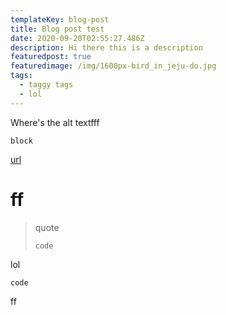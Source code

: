 ```yaml
---
templateKey: blog-post
title: Blog post test
date: 2020-09-20T02:55:27.486Z
description: Hi there this is a description
featuredpost: true
featuredimage: /img/1600px-bird_in_jeju-do.jpg
tags:
  - taggy tags
  - lol
---
```

Where's the alt textfff

`block`

[url](url)

# ff

> quote
>
> ```
> code
> ```

lol

```cython
code

```

ff